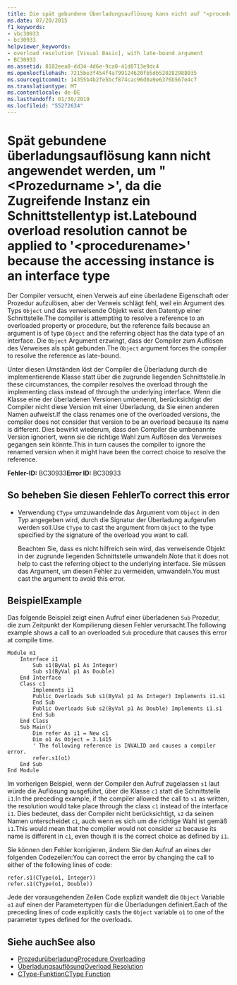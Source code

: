```yaml
---
title: Die spät gebundene Überladungsauflösung kann nicht auf "<procedurename>" angewendet werden, da die zugreifende Instanz ein Schnittstellentyp ist.
ms.date: 07/20/2015
f1_keywords:
- vbc30933
- bc30933
helpviewer_keywords:
- overload resolution [Visual Basic], with late-bound argument
- BC30933
ms.assetid: 8182eea0-dd34-4d6e-9ca0-41d8713e9dc4
ms.openlocfilehash: 7215be3f454f4a799124620fb5db520282988035
ms.sourcegitcommit: 14355b4b2fe5bcf874cac96d0a9e6376b567e4c7
ms.translationtype: MT
ms.contentlocale: de-DE
ms.lasthandoff: 01/30/2019
ms.locfileid: "55272634"
---
```

# <a name="latebound-overload-resolution-cannot-be-applied-to-procedurename-because-the-accessing-instance-is-an-interface-type"></a><span data-ttu-id="455fe-102">Spät gebundene überladungsauflösung kann nicht angewendet werden, um "\<Prozedurname >', da die Zugreifende Instanz ein Schnittstellentyp ist.</span><span class="sxs-lookup"><span data-stu-id="455fe-102">Latebound overload resolution cannot be applied to '\<procedurename>' because the accessing instance is an interface type</span></span>
<span data-ttu-id="455fe-103">Der Compiler versucht, einen Verweis auf eine überladene Eigenschaft oder Prozedur aufzulösen, aber der Verweis schlägt fehl, weil ein Argument des Typs `Object` und das verweisende Objekt weist den Datentyp einer Schnittstelle.</span><span class="sxs-lookup"><span data-stu-id="455fe-103">The compiler is attempting to resolve a reference to an overloaded property or procedure, but the reference fails because an argument is of type `Object` and the referring object has the data type of an interface.</span></span> <span data-ttu-id="455fe-104">Die `Object` Argument erzwingt, dass der Compiler zum Auflösen des Verweises als spät gebunden.</span><span class="sxs-lookup"><span data-stu-id="455fe-104">The `Object` argument forces the compiler to resolve the reference as late-bound.</span></span>  
  
 <span data-ttu-id="455fe-105">Unter diesen Umständen löst der Compiler die Überladung durch die implementierende Klasse statt über die zugrunde liegenden Schnittstelle.</span><span class="sxs-lookup"><span data-stu-id="455fe-105">In these circumstances, the compiler resolves the overload through the implementing class instead of through the underlying interface.</span></span> <span data-ttu-id="455fe-106">Wenn die Klasse eine der überladenen Versionen umbenennt, berücksichtigt der Compiler nicht diese Version mit einer Überladung, da Sie einen anderen Namen aufweist.</span><span class="sxs-lookup"><span data-stu-id="455fe-106">If the class renames one of the overloaded versions, the compiler does not consider that version to be an overload because its name is different.</span></span> <span data-ttu-id="455fe-107">Dies bewirkt wiederum, dass den Compiler die umbenannte Version ignoriert, wenn sie die richtige Wahl zum Auflösen des Verweises gegangen sein könnte.</span><span class="sxs-lookup"><span data-stu-id="455fe-107">This in turn causes the compiler to ignore the renamed version when it might have been the correct choice to resolve the reference.</span></span>  
  
 <span data-ttu-id="455fe-108">**Fehler-ID:** BC30933</span><span class="sxs-lookup"><span data-stu-id="455fe-108">**Error ID:** BC30933</span></span>  
  
## <a name="to-correct-this-error"></a><span data-ttu-id="455fe-109">So beheben Sie diesen Fehler</span><span class="sxs-lookup"><span data-stu-id="455fe-109">To correct this error</span></span>  
  
-   <span data-ttu-id="455fe-110">Verwendung `CType` umzuwandelnde das Argument vom `Object` in den Typ angegeben wird, durch die Signatur der Überladung aufgerufen werden soll.</span><span class="sxs-lookup"><span data-stu-id="455fe-110">Use `CType` to cast the argument from `Object` to the type specified by the signature of the overload you want to call.</span></span>  
  
     <span data-ttu-id="455fe-111">Beachten Sie, dass es nicht hilfreich sein wird, das verweisende Objekt in der zugrunde liegenden Schnittstelle umwandeln.</span><span class="sxs-lookup"><span data-stu-id="455fe-111">Note that it does not help to cast the referring object to the underlying interface.</span></span> <span data-ttu-id="455fe-112">Sie müssen das Argument, um diesen Fehler zu vermeiden, umwandeln.</span><span class="sxs-lookup"><span data-stu-id="455fe-112">You must cast the argument to avoid this error.</span></span>  
  
## <a name="example"></a><span data-ttu-id="455fe-113">Beispiel</span><span class="sxs-lookup"><span data-stu-id="455fe-113">Example</span></span>  
 <span data-ttu-id="455fe-114">Das folgende Beispiel zeigt einen Aufruf einer überladenen `Sub` Prozedur, die zum Zeitpunkt der Kompilierung diesen Fehler verursacht.</span><span class="sxs-lookup"><span data-stu-id="455fe-114">The following example shows a call to an overloaded `Sub` procedure that causes this error at compile time.</span></span>  
  
```  
Module m1  
    Interface i1  
        Sub s1(ByVal p1 As Integer)  
        Sub s1(ByVal p1 As Double)  
    End Interface  
    Class c1  
        Implements i1  
        Public Overloads Sub s1(ByVal p1 As Integer) Implements i1.s1  
        End Sub  
        Public Overloads Sub s2(ByVal p1 As Double) Implements i1.s1  
        End Sub  
    End Class  
    Sub Main()  
        Dim refer As i1 = New c1  
        Dim o1 As Object = 3.1415  
        ' The following reference is INVALID and causes a compiler error.  
        refer.s1(o1)   
    End Sub  
End Module  
```  
  
 <span data-ttu-id="455fe-115">Im vorherigen Beispiel, wenn der Compiler den Aufruf zugelassen `s1` laut würde die Auflösung ausgeführt, über die Klasse `c1` statt die Schnittstelle `i1`.</span><span class="sxs-lookup"><span data-stu-id="455fe-115">In the preceding example, if the compiler allowed the call to `s1` as written, the resolution would take place through the class `c1` instead of the interface `i1`.</span></span> <span data-ttu-id="455fe-116">Dies bedeutet, dass der Compiler nicht berücksichtigt, `s2` da seinen Namen unterscheidet `c1`, auch wenn es sich um die richtige Wahl ist gemäß `i1`.</span><span class="sxs-lookup"><span data-stu-id="455fe-116">This would mean that the compiler would not consider `s2` because its name is different in `c1`, even though it is the correct choice as defined by `i1`.</span></span>  
  
 <span data-ttu-id="455fe-117">Sie können den Fehler korrigieren, ändern Sie den Aufruf an eines der folgenden Codezeilen:</span><span class="sxs-lookup"><span data-stu-id="455fe-117">You can correct the error by changing the call to either of the following lines of code:</span></span>  
  
```  
refer.s1(CType(o1, Integer))  
refer.s1(CType(o1, Double))  
```  
  
 <span data-ttu-id="455fe-118">Jede der vorausgehenden Zeilen Code explizit wandelt die `Object` Variable `o1` auf einen der Parametertypen für die Überladungen definiert.</span><span class="sxs-lookup"><span data-stu-id="455fe-118">Each of the preceding lines of code explicitly casts the `Object` variable `o1` to one of the parameter types defined for the overloads.</span></span>  
  
## <a name="see-also"></a><span data-ttu-id="455fe-119">Siehe auch</span><span class="sxs-lookup"><span data-stu-id="455fe-119">See also</span></span>
- [<span data-ttu-id="455fe-120">Prozedurüberladung</span><span class="sxs-lookup"><span data-stu-id="455fe-120">Procedure Overloading</span></span>](../../../visual-basic/programming-guide/language-features/procedures/procedure-overloading.md)
- [<span data-ttu-id="455fe-121">Überladungsauflösung</span><span class="sxs-lookup"><span data-stu-id="455fe-121">Overload Resolution</span></span>](../../../visual-basic/programming-guide/language-features/procedures/overload-resolution.md)
- [<span data-ttu-id="455fe-122">CType-Funktion</span><span class="sxs-lookup"><span data-stu-id="455fe-122">CType Function</span></span>](../../../visual-basic/language-reference/functions/ctype-function.md)
